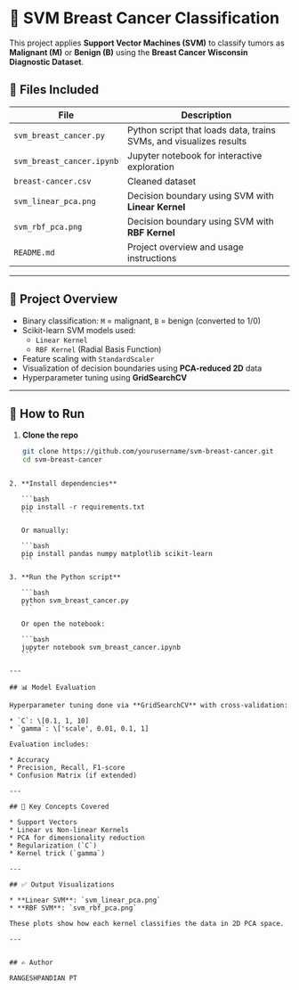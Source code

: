# 🧠 SVM Breast Cancer Classification

This project applies **Support Vector Machines (SVM)** to classify tumors as **Malignant (M)** or **Benign (B)** using the **Breast Cancer Wisconsin Diagnostic Dataset**.

## 📂 Files Included

| File | Description |
|------|-------------|
| `svm_breast_cancer.py` | Python script that loads data, trains SVMs, and visualizes results |
| `svm_breast_cancer.ipynb` | Jupyter notebook for interactive exploration |
| `breast-cancer.csv` | Cleaned dataset |
| `svm_linear_pca.png` | Decision boundary using SVM with **Linear Kernel** |
| `svm_rbf_pca.png` | Decision boundary using SVM with **RBF Kernel** |
| `README.md` | Project overview and usage instructions |

---

## 🧪 Project Overview

- Binary classification: `M` = malignant, `B` = benign (converted to 1/0)
- Scikit-learn SVM models used:
  - `Linear Kernel`
  - `RBF Kernel` (Radial Basis Function)
- Feature scaling with `StandardScaler`
- Visualization of decision boundaries using **PCA-reduced 2D** data
- Hyperparameter tuning using **GridSearchCV**

---

## 🚀 How to Run

1. **Clone the repo**
   ```bash
   git clone https://github.com/yourusername/svm-breast-cancer.git
   cd svm-breast-cancer
````

2. **Install dependencies**

   ```bash
   pip install -r requirements.txt
   ```

   Or manually:

   ```bash
   pip install pandas numpy matplotlib scikit-learn
   ```

3. **Run the Python script**

   ```bash
   python svm_breast_cancer.py
   ```

   Or open the notebook:

   ```bash
   jupyter notebook svm_breast_cancer.ipynb
   ```

---

## 📊 Model Evaluation

Hyperparameter tuning done via **GridSearchCV** with cross-validation:

* `C`: \[0.1, 1, 10]
* `gamma`: \['scale', 0.01, 0.1, 1]

Evaluation includes:

* Accuracy
* Precision, Recall, F1-score
* Confusion Matrix (if extended)

---

## 📌 Key Concepts Covered

* Support Vectors
* Linear vs Non-linear Kernels
* PCA for dimensionality reduction
* Regularization (`C`)
* Kernel trick (`gamma`)

---

## ✅ Output Visualizations

* **Linear SVM**: `svm_linear_pca.png`
* **RBF SVM**: `svm_rbf_pca.png`

These plots show how each kernel classifies the data in 2D PCA space.

---


## ✍️ Author

RANGESHPANDIAN PT

